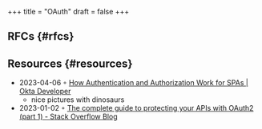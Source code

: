 +++
title = "OAuth"
draft = false
+++

## RFCs {#rfcs}


## Resources {#resources}

-   2023-04-06 ◦ [How Authentication and Authorization Work for SPAs | Okta Developer](https://developer.okta.com/blog/2023/04/04/spa-auth-tokens)
    -   nice pictures with dinosaurs
-   2023-01-02 ◦ [The complete guide to protecting your APIs with OAuth2 (part 1) - Stack Overflow Blog](https://stackoverflow.blog/2022/12/22/the-complete-guide-to-protecting-your-apis-with-oauth2/)
